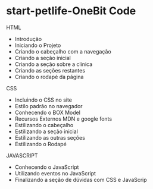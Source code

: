 # start-petlife-OneBit Code

HTML
- Introdução
- Iniciando o Projeto
- Criando o cabeçalho com a navegação
- Criando a seção inicial
- Criando a seção sobre a clinica
- Criando as seções restantes
- Criando o rodapé da página
 
CSS

- Incluindo o CSS no site
- Estilo padrão no navegador
- Conhecendo o BOX Model
- Recursos Externos MDN e google fonts
- Estilizando o cabeçalho
- Estilizando a seção inicial
- Estilizando as outras seções
- Estilizando o Rodapé
  
JAVASCRIPT

- Conhecendo o JavaScript
- Utilizando eventos no JavaScript
- Finalizando a seção de dúvidas com CSS e JavaScrip
